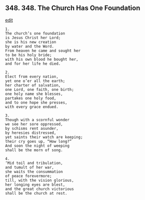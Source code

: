 
## 348.  348. The Church Has One Foundation
[edit](https://docs.google.com/document/d/17UUk4QSj6XZdR6oI_LN_GQdPFnCg7rpQ/edit?mode=html)






    1.
    The church’s one foundation
    is Jesus Christ her Lord;
    she is his new creation
    by water and the Word.
    From heaven he came and sought her
    to be his holy bride;
    with his own blood he bought her,
    and for her life he died.

    2.
    Elect from every nation,
    yet one o’er all the earth;
    her charter of salvation,
    one Lord, one faith, one birth;
    one holy name she blesses,
    partakes one holy food,
    and to one hope she presses,
    with every grace endued.

    3.
    Though with a scornful wonder
    we see her sore oppressed,
    by schisms rent asunder,
    by heresies distressed,
    yet saints their watch are keeping;
    their cry goes up, “How long?”
    And soon the night of weeping
    shall be the morn of song.

    4.
    ‘Mid toil and tribulation,
    and tumult of her war,
    she waits the consummation
    of peace forevermore;
    till, with the vision glorious,
    her longing eyes are blest,
    and the great church victorious
    shall be the church at rest.
